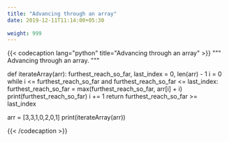 ```yaml
---
title: "Advancing through an array"
date: 2019-12-11T11:14:00+05:30
 
weight: 999
---
```


{{< codecaption lang="python" title="Advancing through an array" >}}
"""
Advancing through an array.
"""

def iterateArray(arr):
    furthest_reach_so_far, last_index = 0, len(arr) - 1
    i = 0
    while i <= furthest_reach_so_far and furthest_reach_so_far <= last_index:
        furthest_reach_so_far = max(furthest_reach_so_far, arr[i] + i)
        print(furthest_reach_so_far)
        i += 1
    return furthest_reach_so_far >= last_index 

arr = [3,3,1,0,2,0,1]
print(iterateArray(arr))

{{< /codecaption >}}
